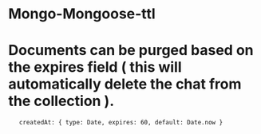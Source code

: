 # Mongo-Mongoose-ttl

# Documents can be purged based on the expires field ( this will automatically delete the chat from the collection ).

```    createdAt: { type: Date, expires: 60, default: Date.now } ```